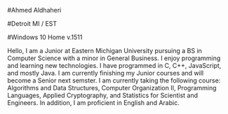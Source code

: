 #Ahmed Aldhaheri

#Detroit MI / EST

#Windows 10 Home v.1511

Hello, I am a Junior at Eastern Michigan University pursuing a BS in Computer Science with a minor in General Business.
I enjoy programming and learning new technologies. I have programmed in C, C++, JavaScript, and mostly Java. I am currently finishing
my Junior courses and will become a Senior next semster. I am currently taking the following course: Algorithms and Data Structures, 
Computer Organization II, Programming Languages, Applied Cryptography, and Statistics for Scientist and Engineers. In addition, I am 
proficient in English and Arabic. 

